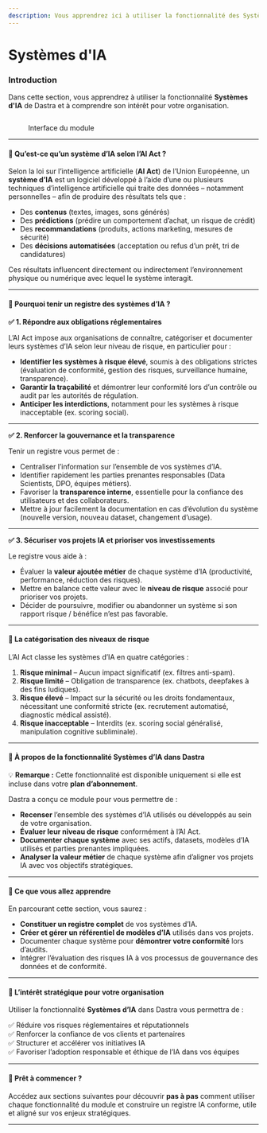 ```yaml
---
description: Vous apprendrez ici à utiliser la fonctionnalité des Systèmes d'IA.
---
```


# Systèmes d'IA

### Introduction

Dans cette section, vous apprendrez à utiliser la fonctionnalité **Systèmes d'IA** de Dastra et à comprendre son intérêt pour votre organisation.



<figure><img src="../../.gitbook/assets/Capture d&#x27;écran 2024-05-21 174301.png" alt=""><figcaption><p>Interface du module</p></figcaption></figure>

***

#### 🔹 Qu’est-ce qu’un système d’IA selon l’AI Act ?

Selon la loi sur l’intelligence artificielle (**AI Act**) de l’Union Européenne, un **système d’IA** est un logiciel développé à l’aide d’une ou plusieurs techniques d’intelligence artificielle qui traite des données – notamment personnelles – afin de produire des résultats tels que :

* Des **contenus** (textes, images, sons générés)
* Des **prédictions** (prédire un comportement d’achat, un risque de crédit)
* Des **recommandations** (produits, actions marketing, mesures de sécurité)
* Des **décisions automatisées** (acceptation ou refus d’un prêt, tri de candidatures)

Ces résultats influencent directement ou indirectement l’environnement physique ou numérique avec lequel le système interagit.

***

#### 🔹 Pourquoi tenir un registre des systèmes d’IA ?

**✅ 1. Répondre aux obligations réglementaires**

L’AI Act impose aux organisations de connaître, catégoriser et documenter leurs systèmes d’IA selon leur niveau de risque, en particulier pour :

* **Identifier les systèmes à risque élevé**, soumis à des obligations strictes (évaluation de conformité, gestion des risques, surveillance humaine, transparence).
* **Garantir la traçabilité** et démontrer leur conformité lors d’un contrôle ou audit par les autorités de régulation.
* **Anticiper les interdictions**, notamment pour les systèmes à risque inacceptable (ex. scoring social).

***

**✅ 2. Renforcer la gouvernance et la transparence**

Tenir un registre vous permet de :

* Centraliser l’information sur l’ensemble de vos systèmes d’IA.
* Identifier rapidement les parties prenantes responsables (Data Scientists, DPO, équipes métiers).
* Favoriser la **transparence interne**, essentielle pour la confiance des utilisateurs et des collaborateurs.
* Mettre à jour facilement la documentation en cas d’évolution du système (nouvelle version, nouveau dataset, changement d’usage).

***

**✅ 3. Sécuriser vos projets IA et prioriser vos investissements**

Le registre vous aide à :

* Évaluer la **valeur ajoutée métier** de chaque système d’IA (productivité, performance, réduction des risques).
* Mettre en balance cette valeur avec le **niveau de risque** associé pour prioriser vos projets.
* Décider de poursuivre, modifier ou abandonner un système si son rapport risque / bénéfice n’est pas favorable.

***

#### 🔹 La catégorisation des niveaux de risque

L’AI Act classe les systèmes d’IA en quatre catégories :

1. **Risque minimal** – Aucun impact significatif (ex. filtres anti-spam).
2. **Risque limité** – Obligation de transparence (ex. chatbots, deepfakes à des fins ludiques).
3. **Risque élevé** – Impact sur la sécurité ou les droits fondamentaux, nécessitant une conformité stricte (ex. recrutement automatisé, diagnostic médical assisté).
4. **Risque inacceptable** – Interdits (ex. scoring social généralisé, manipulation cognitive subliminale).

***

#### 🔹 À propos de la fonctionnalité Systèmes d’IA dans Dastra

💡 **Remarque :** Cette fonctionnalité est disponible uniquement si elle est incluse dans votre **plan d’abonnement**.

Dastra a conçu ce module pour vous permettre de :

* **Recenser** l’ensemble des systèmes d’IA utilisés ou développés au sein de votre organisation.
* **Évaluer leur niveau de risque** conformément à l’AI Act.
* **Documenter chaque système** avec ses actifs, datasets, modèles d’IA utilisés et parties prenantes impliquées.
* **Analyser la valeur métier** de chaque système afin d’aligner vos projets IA avec vos objectifs stratégiques.

***

#### 🔹 Ce que vous allez apprendre

En parcourant cette section, vous saurez :

* **Constituer un registre complet** de vos systèmes d’IA.
* **Créer et gérer un référentiel de modèles d’IA** utilisés dans vos projets.
* Documenter chaque système pour **démontrer votre conformité** lors d’audits.
* Intégrer l’évaluation des risques IA à vos processus de gouvernance des données et de conformité.

***

#### 🔹 L’intérêt stratégique pour votre organisation

Utiliser la fonctionnalité **Systèmes d’IA** dans Dastra vous permettra de :

✅ Réduire vos risques réglementaires et réputationnels\
✅ Renforcer la confiance de vos clients et partenaires\
✅ Structurer et accélérer vos initiatives IA\
✅ Favoriser l’adoption responsable et éthique de l’IA dans vos équipes

***

#### 🚀 **Prêt à commencer ?**

Accédez aux sections suivantes pour découvrir **pas à pas** comment utiliser chaque fonctionnalité du module et construire un registre IA conforme, utile et aligné sur vos enjeux stratégiques.

***





